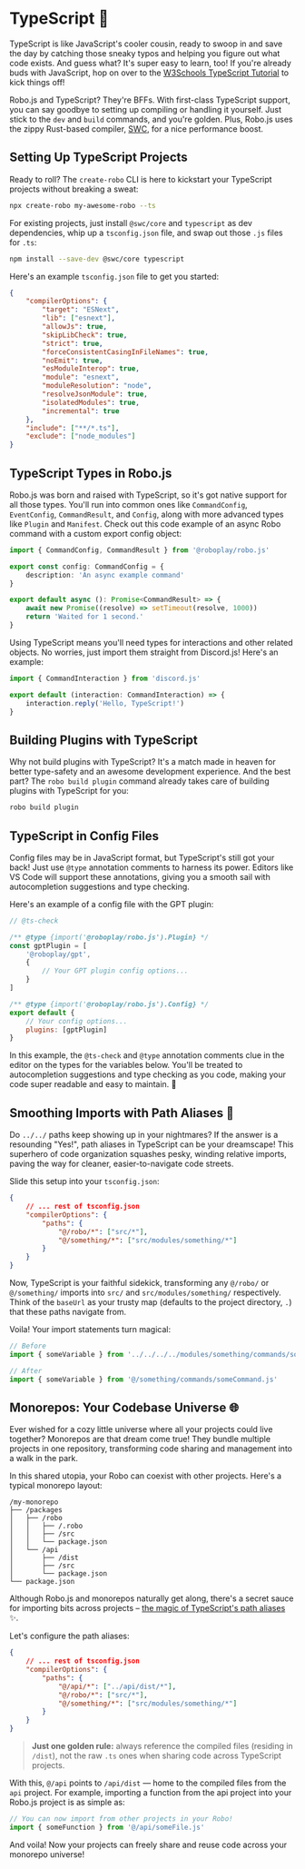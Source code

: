 # TypeScript 🚀

TypeScript is like JavaScript's cooler cousin, ready to swoop in and save the day by catching those sneaky typos and helping you figure out what code exists. And guess what? It's super easy to learn, too! If you're already buds with JavaScript, hop on over to the [W3Schools TypeScript Tutorial](https://www.w3schools.com/typescript/) to kick things off!

Robo.js and TypeScript? They're BFFs. With first-class TypeScript support, you can say goodbye to setting up compiling or handling it yourself. Just stick to the `dev` and `build` commands, and you're golden. Plus, Robo.js uses the zippy Rust-based compiler, [SWC](https://swc.rs/), for a nice performance boost.

## Setting Up TypeScript Projects

Ready to roll? The `create-robo` CLI is here to kickstart your TypeScript projects without breaking a sweat:

```bash
npx create-robo my-awesome-robo --ts
```

For existing projects, just install `@swc/core` and `typescript` as dev dependencies, whip up a `tsconfig.json` file, and swap out those `.js` files for `.ts`:

```bash
npm install --save-dev @swc/core typescript
```

Here's an example `tsconfig.json` file to get you started:

```json
{
	"compilerOptions": {
		"target": "ESNext",
		"lib": ["esnext"],
		"allowJs": true,
		"skipLibCheck": true,
		"strict": true,
		"forceConsistentCasingInFileNames": true,
		"noEmit": true,
		"esModuleInterop": true,
		"module": "esnext",
		"moduleResolution": "node",
		"resolveJsonModule": true,
		"isolatedModules": true,
		"incremental": true
	},
	"include": ["**/*.ts"],
	"exclude": ["node_modules"]
}
```

## TypeScript Types in Robo.js

Robo.js was born and raised with TypeScript, so it's got native support for all those types. You'll run into common ones like `CommandConfig`, `EventConfig`, `CommandResult`, and `Config`, along with more advanced types like `Plugin` and `Manifest`. Check out this code example of an async Robo command with a custom export config object:

```typescript
import { CommandConfig, CommandResult } from '@roboplay/robo.js'

export const config: CommandConfig = {
	description: 'An async example command'
}

export default async (): Promise<CommandResult> => {
	await new Promise((resolve) => setTimeout(resolve, 1000))
	return 'Waited for 1 second.'
}
```

Using TypeScript means you'll need types for interactions and other related objects. No worries, just import them straight from Discord.js! Here's an example:

```typescript
import { CommandInteraction } from 'discord.js'

export default (interaction: CommandInteraction) => {
	interaction.reply('Hello, TypeScript!')
}
```

## Building Plugins with TypeScript

Why not build plugins with TypeScript? It's a match made in heaven for better type-safety and an awesome development experience. And the best part? The `robo build plugin` command already takes care of building plugins with TypeScript for you:

```bash
robo build plugin
```

## TypeScript in Config Files

Config files may be in JavaScript format, but TypeScript's still got your back! Just use `@type` annotation comments to harness its power. Editors like VS Code will support these annotations, giving you a smooth sail with autocompletion suggestions and type checking.

Here's an example of a config file with the GPT plugin:

```javascript
// @ts-check

/** @type {import('@roboplay/robo.js').Plugin} */
const gptPlugin = [
	'@roboplay/gpt',
	{
		// Your GPT plugin config options...
	}
]

/** @type {import('@roboplay/robo.js').Config} */
export default {
	// Your config options...
	plugins: [gptPlugin]
}
```

In this example, the `@ts-check` and `@type` annotation comments clue in the editor on the types for the variables below. You'll be treated to autocompletion suggestions and type checking as you code, making your code super readable and easy to maintain. 🎉

## Smoothing Imports with Path Aliases 🚀

Do `../../` paths keep showing up in your nightmares? If the answer is a resounding "Yes!", path aliases in TypeScript can be your dreamscape! This superhero of code organization squashes pesky, winding relative imports, paving the way for cleaner, easier-to-navigate code streets.

Slide this setup into your `tsconfig.json`:

```json
{
	// ... rest of tsconfig.json
	"compilerOptions": {
		"paths": {
			"@/robo/*": ["src/*"],
			"@/something/*": ["src/modules/something/*"]
		}
	}
}
```

Now, TypeScript is your faithful sidekick, transforming any `@/robo/` or `@/something/` imports into `src/` and `src/modules/something/` respectively. Think of the `baseUrl` as your trusty map (defaults to the project directory, `.`) that these paths navigate from.

Voila! Your import statements turn magical:

```typescript
// Before
import { someVariable } from '../../../../modules/something/commands/someCommand.js'

// After
import { someVariable } from '@/something/commands/someCommand.js'
```

## Monorepos: Your Codebase Universe 🌐

Ever wished for a cozy little universe where all your projects could live together? Monorepos are that dream come true! They bundle multiple projects in one repository, transforming code sharing and management into a walk in the park.

In this shared utopia, your Robo can coexist with other projects. Here's a typical monorepo layout:

```
/my-monorepo
├── /packages
│   ├── /robo
│   │   ├── /.robo
│   │   ├── /src
│   │   └── package.json
│   └── /api
│       ├── /dist
│       ├── /src
│       └── package.json
└── package.json
```

Although Robo.js and monorepos naturally get along, there's a secret sauce for importing bits across projects – [the magic of TypeScript's path aliases](#smoothing-imports-with-path-aliases-🚀) ✨.

Let's configure the path aliases:

```json
{
	// ... rest of tsconfig.json
	"compilerOptions": {
		"paths": {
			"@/api/*": ["../api/dist/*"],
			"@/robo/*": ["src/*"],
			"@/something/*": ["src/modules/something/*"]
		}
	}
}
```

> **Just one golden rule:** always reference the compiled files (residing in `/dist`), not the raw `.ts` ones when sharing code across TypeScript projects.

With this, `@/api` points to `/api/dist` — home to the compiled files from the `api` project. For example, importing a function from the api project into your Robo.js project is as simple as:

```ts
// You can now import from other projects in your Robo!
import { someFunction } from '@/api/someFile.js'
```

And voila! Now your projects can freely share and reuse code across your monorepo universe!
